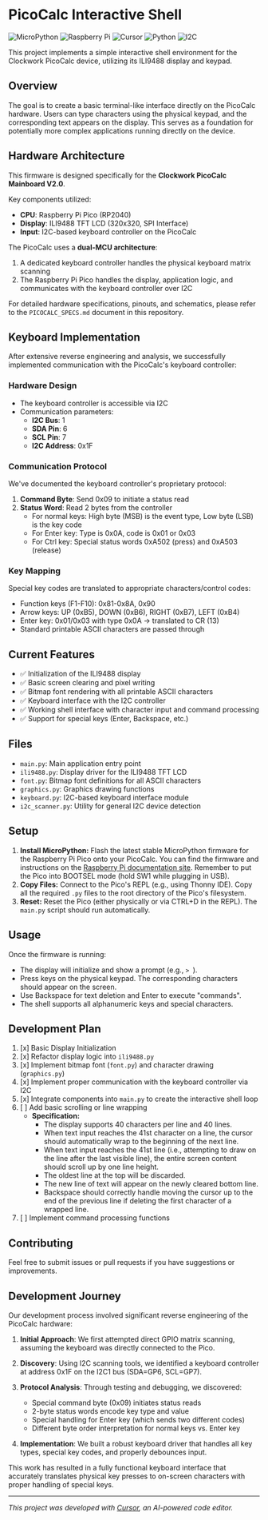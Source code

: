 # PicoCalc Interactive Shell

![MicroPython](https://img.shields.io/badge/MicroPython-2B2728?style=for-the-badge&logo=micropython&logoColor=white)
![Raspberry Pi](https://img.shields.io/badge/Raspberry%20Pi-A22846?style=for-the-badge&logo=Raspberry%20Pi&logoColor=white)
![Cursor](https://img.shields.io/badge/Developed%20with-Cursor-blue?style=for-the-badge&logo=cursor&logoColor=white)
![Python](https://img.shields.io/badge/Python-3776AB?style=for-the-badge&logo=python&logoColor=white)
![I2C](https://img.shields.io/badge/I2C-Protocol-lightgrey?style=for-the-badge)

This project implements a simple interactive shell environment for the Clockwork PicoCalc device, utilizing its ILI9488 display and keypad.

## Overview

The goal is to create a basic terminal-like interface directly on the PicoCalc hardware. Users can type characters using the physical keypad, and the corresponding text appears on the display. This serves as a foundation for potentially more complex applications running directly on the device.

## Hardware Architecture

This firmware is designed specifically for the **Clockwork PicoCalc Mainboard V2.0**.

Key components utilized:
- **CPU**: Raspberry Pi Pico (RP2040)
- **Display**: ILI9488 TFT LCD (320x320, SPI Interface)
- **Input**: I2C-based keyboard controller on the PicoCalc

The PicoCalc uses a **dual-MCU architecture**:
1. A dedicated keyboard controller handles the physical keyboard matrix scanning
2. The Raspberry Pi Pico handles the display, application logic, and communicates with the keyboard controller over I2C

For detailed hardware specifications, pinouts, and schematics, please refer to the `PICOCALC_SPECS.md` document in this repository.

## Keyboard Implementation

After extensive reverse engineering and analysis, we successfully implemented communication with the PicoCalc's keyboard controller:

### Hardware Design
- The keyboard controller is accessible via I2C
- Communication parameters:
  - **I2C Bus**: 1
  - **SDA Pin**: 6
  - **SCL Pin**: 7
  - **I2C Address**: 0x1F

### Communication Protocol
We've documented the keyboard controller's proprietary protocol:
1. **Command Byte**: Send 0x09 to initiate a status read
2. **Status Word**: Read 2 bytes from the controller
   - For normal keys: High byte (MSB) is the event type, Low byte (LSB) is the key code
   - For Enter key: Type is 0x0A, code is 0x01 or 0x03
   - For Ctrl key: Special status words 0xA502 (press) and 0xA503 (release)

### Key Mapping
Special key codes are translated to appropriate characters/control codes:
- Function keys (F1-F10): 0x81-0x8A, 0x90
- Arrow keys: UP (0xB5), DOWN (0xB6), RIGHT (0xB7), LEFT (0xB4)
- Enter key: 0x01/0x03 with type 0x0A → translated to CR (13)
- Standard printable ASCII characters are passed through

## Current Features

- ✅ Initialization of the ILI9488 display
- ✅ Basic screen clearing and pixel writing
- ✅ Bitmap font rendering with all printable ASCII characters
- ✅ Keyboard interface with the I2C controller
- ✅ Working shell interface with character input and command processing
- ✅ Support for special keys (Enter, Backspace, etc.)

## Files

- `main.py`: Main application entry point
- `ili9488.py`: Display driver for the ILI9488 TFT LCD
- `font.py`: Bitmap font definitions for all ASCII characters
- `graphics.py`: Graphics drawing functions
- `keyboard.py`: I2C-based keyboard interface module
- `i2c_scanner.py`: Utility for general I2C device detection

## Setup

1. **Install MicroPython:** Flash the latest stable MicroPython firmware for the Raspberry Pi Pico onto your PicoCalc. You can find the firmware and instructions on the [Raspberry Pi documentation site](https://www.raspberrypi.com/documentation/microcontrollers/micropython.html). Remember to put the Pico into BOOTSEL mode (hold SW1 while plugging in USB).
2. **Copy Files:** Connect to the Pico's REPL (e.g., using Thonny IDE). Copy all the required `.py` files to the root directory of the Pico's filesystem.
3. **Reset:** Reset the Pico (either physically or via CTRL+D in the REPL). The `main.py` script should run automatically.

## Usage

Once the firmware is running:
- The display will initialize and show a prompt (e.g., `> `).
- Press keys on the physical keypad. The corresponding characters should appear on the screen.
- Use Backspace for text deletion and Enter to execute "commands".
- The shell supports all alphanumeric keys and special characters.

## Development Plan

1. [x] Basic Display Initialization
2. [x] Refactor display logic into `ili9488.py`
3. [x] Implement bitmap font (`font.py`) and character drawing (`graphics.py`)
4. [x] Implement proper communication with the keyboard controller via I2C
5. [x] Integrate components into `main.py` to create the interactive shell loop
6. [ ] Add basic scrolling or line wrapping
   - **Specification:**
     - The display supports 40 characters per line and 40 lines.
     - When text input reaches the 41st character on a line, the cursor should automatically wrap to the beginning of the next line.
     - When text input reaches the 41st line (i.e., attempting to draw on the line after the last visible line), the entire screen content should scroll up by one line height.
     - The oldest line at the top will be discarded.
     - The new line of text will appear on the newly cleared bottom line.
     - Backspace should correctly handle moving the cursor up to the end of the previous line if deleting the first character of a wrapped line.
7. [ ] Implement command processing functions

## Contributing

Feel free to submit issues or pull requests if you have suggestions or improvements.

## Development Journey

Our development process involved significant reverse engineering of the PicoCalc hardware:

1. **Initial Approach**: We first attempted direct GPIO matrix scanning, assuming the keyboard was directly connected to the Pico.

2. **Discovery**: Using I2C scanning tools, we identified a keyboard controller at address 0x1F on the I2C1 bus (SDA=GP6, SCL=GP7).

3. **Protocol Analysis**: Through testing and debugging, we discovered:
   - Special command byte (0x09) initiates status reads
   - 2-byte status words encode key type and value
   - Special handling for Enter key (which sends two different codes)
   - Different byte order interpretation for normal keys vs. Enter key

4. **Implementation**: We built a robust keyboard driver that handles all key types, special key codes, and properly debounces input.

This work has resulted in a fully functional keyboard interface that accurately translates physical key presses to on-screen characters with proper handling of special keys.

---

*This project was developed with [Cursor](https://cursor.sh/), an AI-powered code editor.*
